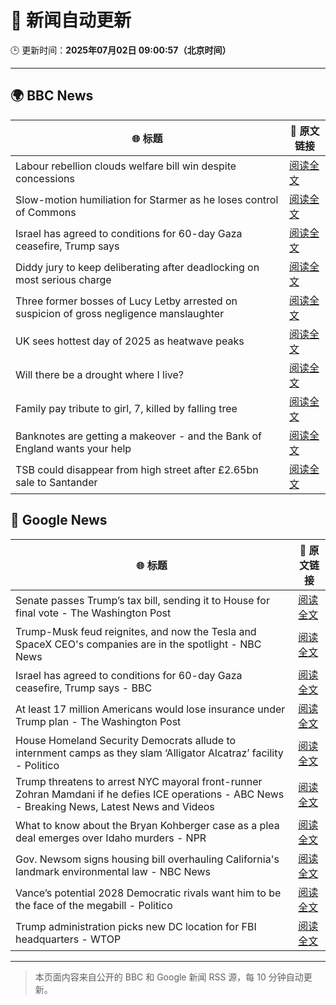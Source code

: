 # 🧠 新闻自动更新

🕒 更新时间：**2025年07月02日 09:00:57（北京时间）**

---

## 🌍 BBC News

| 🌐 标题 | 🔗 原文链接 |
|--------|-------------|
| Labour rebellion clouds welfare bill win despite concessions | [阅读全文](https://www.bbc.com/news/articles/cly8877x3z2o) |
| Slow-motion humiliation for Starmer as he loses control of Commons | [阅读全文](https://www.bbc.com/news/articles/czry6gv80mjo) |
| Israel has agreed to conditions for 60-day Gaza ceasefire, Trump says | [阅读全文](https://www.bbc.com/news/articles/cgkg4m0133po) |
| Diddy jury to keep deliberating after deadlocking on most serious charge | [阅读全文](https://www.bbc.com/news/articles/c20nn0p9xg2o) |
| Three former bosses of Lucy Letby arrested on suspicion of gross negligence manslaughter | [阅读全文](https://www.bbc.com/news/articles/c62ddkde7y5o) |
| UK sees hottest day of 2025 as heatwave peaks | [阅读全文](https://www.bbc.com/news/articles/c79qqx1r5yyo) |
| Will there be a drought where I live? | [阅读全文](https://www.bbc.com/news/articles/crk661074ejo) |
| Family pay tribute to girl, 7, killed by falling tree | [阅读全文](https://www.bbc.com/news/articles/c0k77m8r8n2o) |
| Banknotes are getting a makeover - and the Bank of England wants your help | [阅读全文](https://www.bbc.com/news/articles/cy4nn1d2vzxo) |
| TSB could disappear from high street after £2.65bn sale to Santander | [阅读全文](https://www.bbc.com/news/articles/cdjxxvg3vpeo) |

## 📰 Google News

| 🌐 标题 | 🔗 原文链接 |
|--------|-------------|
| Senate passes Trump’s tax bill, sending it to House for final vote - The Washington Post | [阅读全文](https://news.google.com/rss/articles/CBMikgFBVV95cUxOb2MwREoybExNbkRuYTU1aU5LcE5HdlM2UzVmS2MydE05OF9ReDllaGxEaXFiaGtVNWV6amQtT25CMlRveW1nV1JQcklWYVJaQ1piVE9yd3ZtZnBQTWlOQ19qRTk2OUduWk5JcXNvWXkySGs0Zk0wQkJFU1JYbW1rZnRwcmhnTXVVXzg1a2t0c19ndw?oc=5) |
| Trump-Musk feud reignites, and now the Tesla and SpaceX CEO's companies are in the spotlight - NBC News | [阅读全文](https://news.google.com/rss/articles/CBMiqgFBVV95cUxNWWRnQWFmcTVpc2xvSnNUa0pJRjVyelVHQTZrejhrOGRlYmxKUjdOZFBjVWFrenZOSW5PNUxfSl9CclRXYWZLSUtBMG5nRVd0ak5MVkhDa3NhMHY0TUpsTWVYWDcxeThycUNuYnd2VjVObmZodzh1bTBBZEZJcHlpb2FReW4xVzc4TkdrXzBwMUt2WUhGMmlFa3B2OF9RcUZZZnFOUHVNNEE5QdIBVkFVX3lxTE9WMDVwb3l2elpNZ1lzc2tGcmpNaTZtbUJTcDYxZDBQeXA1a2dGR3c4STZVdHN1QjA5THlOcTBBNkJrM0NYakNKaWxWc1drNTdSOWNJMVBB?oc=5) |
| Israel has agreed to conditions for 60-day Gaza ceasefire, Trump says - BBC | [阅读全文](https://news.google.com/rss/articles/CBMiWkFVX3lxTE12b01YMjhMTXA3ZjgxcTIxVi1USkZOR2hBbnBQdlhmN1lKTEZ0eW5iVWxtQWdUYVlJR3owSGVxa0lyREJfZEh6TlhPU2tWRkJpR19YOWQwc243d9IBX0FVX3lxTE44Qlh0UGlza0g5aV9EekVBRS0wSnBvTEtQUEM4UlJoRjBqNkR2TnN2RzlWSC03czJVYzliSzhFSEVaVlRCZGxkdTRmUWFuMlNVd3J2RUxwSHpmVW5vM1BJ?oc=5) |
| At least 17 million Americans would lose insurance under Trump plan - The Washington Post | [阅读全文](https://news.google.com/rss/articles/CBMitwFBVV95cUxPOU9Kc3ZaWUkyRjgxVDVfNkRKcmY2RmtieHJVdDlyUEVoekVmT1A4U0ZITi1ISC14RFJRYm1ONFZsX3hIbUR3aEJsR1RlMDdYUTlBMWZOcmNtYzBaSGZiTlNkbE1rNEZJbWtnNjkwRmRIekk4bnk1M05PSU9JdGE0Zi0tVTkzQTJTa21oRGE4MXE3VVA0NjhJODkyNU5sejh6OU96VDJ0U0ZLUDNza2d2eWlOdk94azg?oc=5) |
| House Homeland Security Democrats allude to internment camps as they slam ‘Alligator Alcatraz’ facility - Politico | [阅读全文](https://news.google.com/rss/articles/CBMiogFBVV95cUxQOG4zSU5xVUg0SHBlOFYxdjJYczJNOVRwM25jLWw4MGVRVFppazJTMFc3NWR2UWN1ek05cnlhVERRSFpsbC1XODBiYTMxNHlOWnZMelpsZF9QM1ByTFlXeGhaTkEwVnhHMDJDVzV0VE8wbE5HaTlFT1ZPUXE1ZENEMHh2dkZ5bE9odVZCQ1psQk5IMkVURWdSQXpTS2dKTF9TQUE?oc=5) |
| Trump threatens to arrest NYC mayoral front-runner Zohran Mamdani if he defies ICE operations - ABC News - Breaking News, Latest News and Videos | [阅读全文](https://news.google.com/rss/articles/CBMikwFBVV95cUxQOU9ZY3hSUmtnYnJ4ZkNFMFgzVWZYVloySDhaRFVtbmFOTEYxNjc5MmFWdHYxN1pibDRqYmNpdWx0b2VCa0xROW1NVUhmeTdlMHl3NU9HZUx3WGNSUEhfWmMyWWhYVXQ2SEZEWWV2RmhBR0w2enFLc29uVEdaSWZJUTAyTFRjdmNEdUJTUFVlZWhyNlU?oc=5) |
| What to know about the Bryan Kohberger case as a plea deal emerges over Idaho murders - NPR | [阅读全文](https://news.google.com/rss/articles/CBMiogFBVV95cUxQYkdnMldTY0RKZUgxV2t1RDBUQmZiVHRNZUdzTUF6QWZUNnkyeXNSV0lKOFlRWmtZMnhLNmJ2QUUxSWFudjFvV1JzYjF6Z1RSRHlhSGpHLWNNaHRWZEJ3b0FqYjJjMm1DZU1iYTR1X05oTENxTzYzdzhRXy1qRXJhNmlFWUpJOFFyLXF1SU8ySHFyVHhZbEdGVDNDdEF6ZmNkS2c?oc=5) |
| Gov. Newsom signs housing bill overhauling California's landmark environmental law - NBC News | [阅读全文](https://news.google.com/rss/articles/CBMitAFBVV95cUxNbWkyYVY1Z2V6Zmg5RGV3ZUo4cDFnWm1kUEF6NGFJOEtEQ3dMOG9LMDZDUUMzdEZxVjVVbkMxTmxNaTdkZ1h3MWZlM1g3SmlPaFhuX2JFYTRaUFAtZHFpQndqNU5PNk5UYnBFWnNaeGNlS3lJRUIxRTNMSWQ3VjZIWHE3TmQ4QVhDUmtjanc5R2JNTjV2U3VkX2VUbmh0TE80R0tJUTZKSE0zV3RUMzZuWWhaemw?oc=5) |
| Vance’s potential 2028 Democratic rivals want him to be the face of the megabill - Politico | [阅读全文](https://news.google.com/rss/articles/CBMiiwFBVV95cUxPNTNMYk9vMDl1emlHdndmaTJOWTh3em9Xc2lGcEgxVUR1SWJfZVQzYzh0aVdvZ1hkQXpqS0xDSFp6TV9JbWMwMXpRVXpWUExCUUhoRU55Tld2RFZNakR4bXh1WUZ2WFY0a1E0bnVvSE84NzdyczFXQWNyd0prZWxqNzJmTHR2MWRfd3Nr?oc=5) |
| Trump administration picks new DC location for FBI headquarters - WTOP | [阅读全文](https://news.google.com/rss/articles/CBMijwFBVV95cUxOVTNHbG15U3IzRC1oYmpUcEphYmhib2pYUVNleFBfbjZROFZHZndOd1JiWXloaER6Q0JZY29OUnZ2LUtoaThmRDhyRHpyS0hqOVVBV01UOE13U1VDM0FXZDVvVElsaFlRR2hSVEdkQ18ydkpGa1AyR2ZueGVMOGlsT1haVkVSaGFzYk11bzNMcw?oc=5) |

---
> 本页面内容来自公开的 BBC 和 Google 新闻 RSS 源，每 10 分钟自动更新。